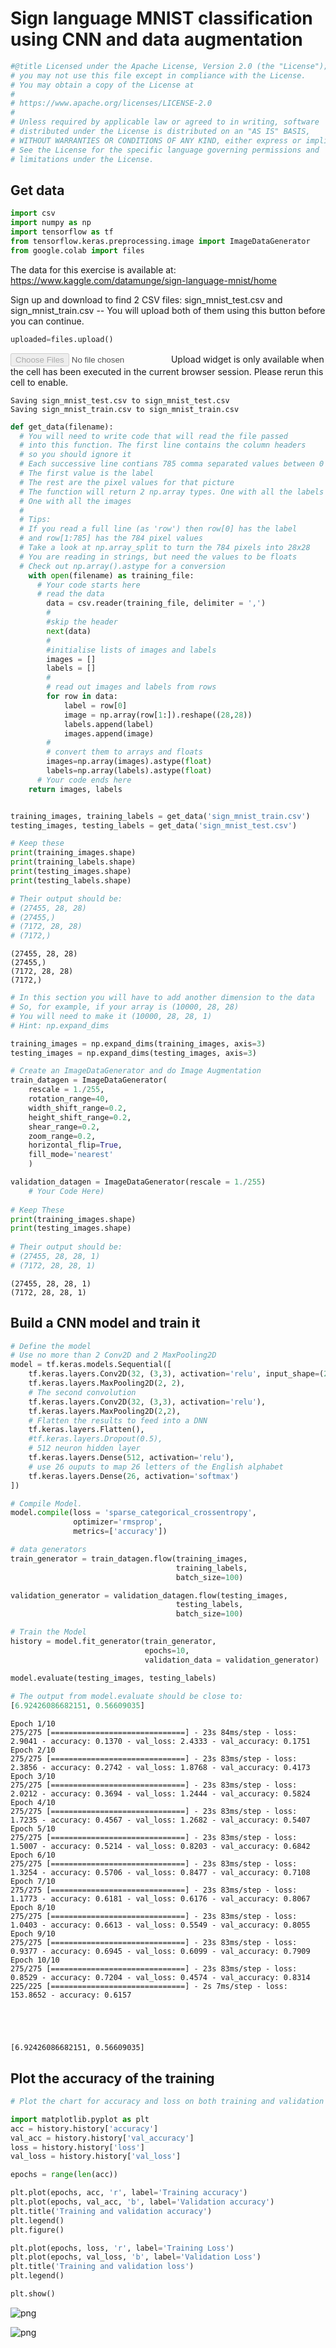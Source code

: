 # Sign language MNIST classification using CNN and data augmentation


```python
#@title Licensed under the Apache License, Version 2.0 (the "License");
# you may not use this file except in compliance with the License.
# You may obtain a copy of the License at
#
# https://www.apache.org/licenses/LICENSE-2.0
#
# Unless required by applicable law or agreed to in writing, software
# distributed under the License is distributed on an "AS IS" BASIS,
# WITHOUT WARRANTIES OR CONDITIONS OF ANY KIND, either express or implied.
# See the License for the specific language governing permissions and
# limitations under the License.
```

## Get data


```python
import csv
import numpy as np
import tensorflow as tf
from tensorflow.keras.preprocessing.image import ImageDataGenerator
from google.colab import files
```

The data for this exercise is available at: https://www.kaggle.com/datamunge/sign-language-mnist/home

Sign up and download to find 2 CSV files: sign_mnist_test.csv and sign_mnist_train.csv -- You will upload both of them using this button before you can continue.



```python
uploaded=files.upload()
```



<input type="file" id="files-b824c2df-c6d1-46f7-b5aa-ddc7c79d8e58" name="files[]" multiple disabled
   style="border:none" />
<output id="result-b824c2df-c6d1-46f7-b5aa-ddc7c79d8e58">
 Upload widget is only available when the cell has been executed in the
 current browser session. Please rerun this cell to enable.
 </output>
 <script src="/nbextensions/google.colab/files.js"></script> 


    Saving sign_mnist_test.csv to sign_mnist_test.csv
    Saving sign_mnist_train.csv to sign_mnist_train.csv



```python
def get_data(filename):
  # You will need to write code that will read the file passed
  # into this function. The first line contains the column headers
  # so you should ignore it
  # Each successive line contians 785 comma separated values between 0 and 255
  # The first value is the label
  # The rest are the pixel values for that picture
  # The function will return 2 np.array types. One with all the labels
  # One with all the images
  #
  # Tips: 
  # If you read a full line (as 'row') then row[0] has the label
  # and row[1:785] has the 784 pixel values
  # Take a look at np.array_split to turn the 784 pixels into 28x28
  # You are reading in strings, but need the values to be floats
  # Check out np.array().astype for a conversion
    with open(filename) as training_file:
      # Your code starts here
      # read the data
        data = csv.reader(training_file, delimiter = ',')
        #
        #skip the header
        next(data)
        #
        #initialise lists of images and labels
        images = []
        labels = []
        #
        # read out images and labels from rows
        for row in data:
            label = row[0]
            image = np.array(row[1:]).reshape((28,28))
            labels.append(label)
            images.append(image)
        #
        # convert them to arrays and floats
        images=np.array(images).astype(float)
        labels=np.array(labels).astype(float)
      # Your code ends here
    return images, labels


training_images, training_labels = get_data('sign_mnist_train.csv')
testing_images, testing_labels = get_data('sign_mnist_test.csv')

# Keep these
print(training_images.shape)
print(training_labels.shape)
print(testing_images.shape)
print(testing_labels.shape)

# Their output should be:
# (27455, 28, 28)
# (27455,)
# (7172, 28, 28)
# (7172,)
```

    (27455, 28, 28)
    (27455,)
    (7172, 28, 28)
    (7172,)



```python
# In this section you will have to add another dimension to the data
# So, for example, if your array is (10000, 28, 28)
# You will need to make it (10000, 28, 28, 1)
# Hint: np.expand_dims

training_images = np.expand_dims(training_images, axis=3)
testing_images = np.expand_dims(testing_images, axis=3)

# Create an ImageDataGenerator and do Image Augmentation
train_datagen = ImageDataGenerator(
    rescale = 1./255,
    rotation_range=40,
    width_shift_range=0.2,
    height_shift_range=0.2,
    shear_range=0.2,
    zoom_range=0.2,
    horizontal_flip=True,
    fill_mode='nearest'
    )

validation_datagen = ImageDataGenerator(rescale = 1./255)
    # Your Code Here)
    
# Keep These
print(training_images.shape)
print(testing_images.shape)
    
# Their output should be:
# (27455, 28, 28, 1)
# (7172, 28, 28, 1)
```

    (27455, 28, 28, 1)
    (7172, 28, 28, 1)


## Build a CNN model and train it


```python
# Define the model
# Use no more than 2 Conv2D and 2 MaxPooling2D
model = tf.keras.models.Sequential([
    tf.keras.layers.Conv2D(32, (3,3), activation='relu', input_shape=(28, 28, 1)),
    tf.keras.layers.MaxPooling2D(2, 2),
    # The second convolution
    tf.keras.layers.Conv2D(32, (3,3), activation='relu'),
    tf.keras.layers.MaxPooling2D(2,2),
    # Flatten the results to feed into a DNN
    tf.keras.layers.Flatten(),
    #tf.keras.layers.Dropout(0.5),
    # 512 neuron hidden layer
    tf.keras.layers.Dense(512, activation='relu'),
    # use 26 ouputs to map 26 letters of the English alphabet
    tf.keras.layers.Dense(26, activation='softmax')
])

# Compile Model. 
model.compile(loss = 'sparse_categorical_crossentropy', 
              optimizer='rmsprop', 
              metrics=['accuracy'])

# data generators
train_generator = train_datagen.flow(training_images,
                                     training_labels,
                                     batch_size=100)

validation_generator = validation_datagen.flow(testing_images,
                                     testing_labels,
                                     batch_size=100)

# Train the Model
history = model.fit_generator(train_generator, 
                              epochs=10, 
                              validation_data = validation_generator)

model.evaluate(testing_images, testing_labels)
    
# The output from model.evaluate should be close to:
[6.92426086682151, 0.56609035]

```

    Epoch 1/10
    275/275 [==============================] - 23s 84ms/step - loss: 2.9041 - accuracy: 0.1370 - val_loss: 2.4333 - val_accuracy: 0.1751
    Epoch 2/10
    275/275 [==============================] - 23s 83ms/step - loss: 2.3856 - accuracy: 0.2742 - val_loss: 1.8768 - val_accuracy: 0.4173
    Epoch 3/10
    275/275 [==============================] - 23s 83ms/step - loss: 2.0212 - accuracy: 0.3694 - val_loss: 1.2444 - val_accuracy: 0.5824
    Epoch 4/10
    275/275 [==============================] - 23s 83ms/step - loss: 1.7235 - accuracy: 0.4567 - val_loss: 1.2682 - val_accuracy: 0.5407
    Epoch 5/10
    275/275 [==============================] - 23s 83ms/step - loss: 1.5007 - accuracy: 0.5214 - val_loss: 0.8203 - val_accuracy: 0.6842
    Epoch 6/10
    275/275 [==============================] - 23s 83ms/step - loss: 1.3254 - accuracy: 0.5706 - val_loss: 0.8477 - val_accuracy: 0.7108
    Epoch 7/10
    275/275 [==============================] - 23s 83ms/step - loss: 1.1773 - accuracy: 0.6181 - val_loss: 0.6176 - val_accuracy: 0.8067
    Epoch 8/10
    275/275 [==============================] - 23s 83ms/step - loss: 1.0403 - accuracy: 0.6613 - val_loss: 0.5549 - val_accuracy: 0.8055
    Epoch 9/10
    275/275 [==============================] - 23s 83ms/step - loss: 0.9377 - accuracy: 0.6945 - val_loss: 0.6099 - val_accuracy: 0.7909
    Epoch 10/10
    275/275 [==============================] - 23s 83ms/step - loss: 0.8529 - accuracy: 0.7204 - val_loss: 0.4574 - val_accuracy: 0.8314
    225/225 [==============================] - 2s 7ms/step - loss: 153.8652 - accuracy: 0.6157





    [6.92426086682151, 0.56609035]



## Plot the accuracy of the training


```python
# Plot the chart for accuracy and loss on both training and validation

import matplotlib.pyplot as plt
acc = history.history['accuracy']
val_acc = history.history['val_accuracy']
loss = history.history['loss']
val_loss = history.history['val_loss']

epochs = range(len(acc))

plt.plot(epochs, acc, 'r', label='Training accuracy')
plt.plot(epochs, val_acc, 'b', label='Validation accuracy')
plt.title('Training and validation accuracy')
plt.legend()
plt.figure()

plt.plot(epochs, loss, 'r', label='Training Loss')
plt.plot(epochs, val_loss, 'b', label='Validation Loss')
plt.title('Training and validation loss')
plt.legend()

plt.show()
```


![png](Course_2_Exercise_4_Multi_class_classifier_using_Augmentation_files/Course_2_Exercise_4_Multi_class_classifier_using_Augmentation_11_0.png)



![png](Course_2_Exercise_4_Multi_class_classifier_using_Augmentation_files/Course_2_Exercise_4_Multi_class_classifier_using_Augmentation_11_1.png)

